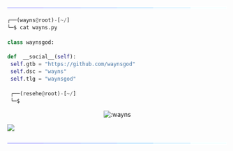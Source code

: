 <!-- <p align=center><img width=90% src="banner.gif"></img></p> -->


<a href="https://github.com/waynsgod"><img src="https://raw.githubusercontent.com/Ayhuuu/Ayhuuu/main/img/a.gif"></a>
```python
┌──(wayns@root)-[~/]
└─$ cat wayns.py

class waynsgod:

def  __social__(self):
 self.gtb = "https://github.com/waynsgod"
 self.dsc = "wayns" 
 self.tlg = "waynsgod"
  
 ┌──(resehe@root)-[~/]
 └─$
```

<p align="center"><img src="https://count.getloli.com/get/@:Ayhuuu" alt=":wayns" /></p>

 



















![](https://raw.githubusercontent.com/Sutil/Sutil/2b2fad3bf54522bb30c8c170591fc68ff51b69e6/github-contribution-grid-snake2.svg)

<a href="https://github.com/Ayhuuu/"><img src="https://raw.githubusercontent.com/Ayhuuu/Ayhuuu/main/img/a.gif"></a>
